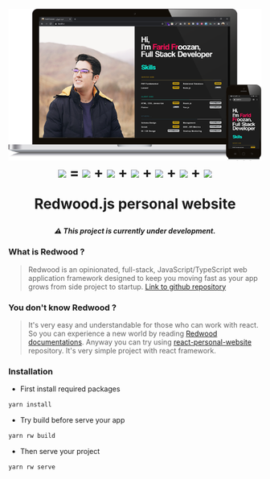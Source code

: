 
<br/>
<h1 align="center">

<br/><br/>
<img  src="https://raw.githubusercontent.com/faridfr/react-personal-website/master/public/github/readme.png">
<br/>
<img  src="https://d33wubrfki0l68.cloudfront.net/72b0d56596a981835c18946d6c4f8a968b08e694/82254/images/logo.svg" width="50"> =
<img  src="https://redwoodjs.com/images/3p-logos/react.svg" width="50"> +
<img  src="https://redwoodjs.com/images/3p-logos/graphql.svg" width="50"> +
<img  src="https://redwoodjs.com/images/3p-logos/prisma.svg" width="50"> +
<img  src="https://redwoodjs.com/images/3p-logos/typescript.svg" width="50"> +
<img  src="https://redwoodjs.com/images/3p-logos/jest.svg" width="50"> +
<img  src="https://redwoodjs.com/images/3p-logos/storybook.svg" width="50">

 <b>Redwood.js personal website</b>
<br/>
</h1>
<h5 align="center">
⚠️ This project is currently under development.
</h5>



### What is Redwood ?
> Redwood is an opinionated, full-stack, JavaScript/TypeScript web application framework designed to keep you moving fast as your app grows from side project to startup. [Link to github repository](https://github.com/redwoodjs/redwood)

### You don't know Redwood ?
> It's very easy and understandable for those who can work with react. So you can experience a new world by reading [Redwood documentations](https://redwoodjs.com/docs). Anyway you can try using [react-personal-website](https://github.com/faridfr/react-personal-website) repository. It's very simple project with react framework.

### Installation

- First install required packages
```javascript
yarn install
```

- Try build before serve your app
```javascript
yarn rw build
```

- Then serve your project
```javascript
yarn rw serve
```
